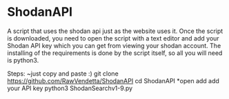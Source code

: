 # ShodanAPI
A script that uses the shodan api just as the website uses it.
Once the script is downloaded, you need to open the script with a text editor and add your Shodan API key which you can get from viewing your shodan account.
The installing of the requirements is done by the script itself, so all you will need is python3.

Steps:
~just copy and paste :)
git clone https://github.com/RawVendetta/ShodanAPI
cd ShodanAPI
*open add add your API key
python3 ShodanSearchv1-9.py
